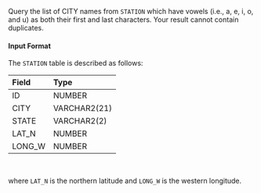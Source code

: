 Query the list of CITY names from `STATION` which have vowels (i.e., a, e, i, o, and u) as both their first and last characters. Your result cannot contain duplicates.

#### Input Format

The `STATION` table is described as follows:

|Field|Type|
|:--|:--|
|ID|NUMBER|
|CITY|VARCHAR2(21)|
|STATE|VARCHAR2(2)|
|LAT_N|NUMBER|
|LONG_W|NUMBER|
<br>

where `LAT_N` is the northern latitude and `LONG_W` is the western longitude.